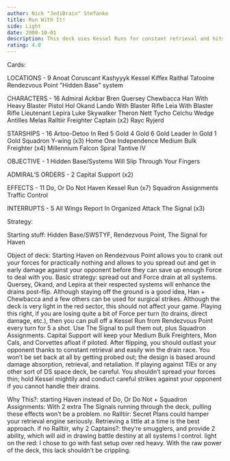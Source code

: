 ```yaml
---
author: Nick "JediBrain" Stefanko
title: Run With It!
side: Light
date: 2000-10-01
description: This deck uses Kessel Runs for constant retrieval and hits your opponent with big drains.
rating: 4.0
---
```

Cards: 

LOCATIONS - 9
Anoat
Coruscant
Kashyyyk
Kessel
Kiffex
Raithal
Tatooine
Rendezvous Point
"Hidden Base" system

CHARACTERS - 16
Admiral Ackbar
Bren Quersey
Chewbacca
Han With Heavy Blaster Pistol
Hol Okand
Lando With Blaster Rifle
Leia With Blaster Rifle
Lieutenant Lepira
Luke Skywalker
Theron Nett
Tycho Celchu
Wedge Antilles
Melas
Ralltiir Freighter Captain (x2)
Rayc Ryjerd

STARSHIPS - 16
Artoo-Detoo In Red 5
Gold 4
Gold 6
Gold Leader In Gold 1
Gold Squadron Y-wing (x3)
Home One
Independence
Medium Bulk Freighter (x4)
Millennium Falcon
Spiral
Tantive IV

OBJECTIVE - 1
Hidden Base/Systems Will Slip Through Your Fingers

ADMIRAL’S ORDERS - 2
Capital Support (x2)

EFFECTS - 11
Do, Or Do Not
Haven
Kessel Run (x7)
Squadron Assignments
Traffic Control

INTERRUPTS - 5
All Wings Report In
Organized Attack
The Signal (x3) 

Strategy: 

Starting stuff:
Hidden Base/SWSTYF, Rendezvous Point, The Signal for Haven

Object of deck:
Starting Haven on Rendezvous Point allows you to crank out your forces for practically nothing and allows to you spread out and get in early damage against your opponent before they can save up enough Force to deal with you.
Basic strategy: spread out and Force drain at all systems.  Quersey, Okand, and Lepira at their respected systems will enhance the drains post-flip.  Although staying off the ground is a good idea, Han + Chewbacca and a few others can be used for surgical strikes.  Although the deck is very light in the red sector, this should not affect your game.
Playing this right, if you are losing quite a bit of Force per turn (to drains, direct damage, etc.), then you can pull off a Kessel Run from Rendezvous Point every turn for 5 a shot.  Use The Signal to pull them out, plus Squadron Assignments.  Capital Support will keep your Medium Bulk Freighters, Mon Cals, and Corvettes afloat if piloted.  After flipping, you should outlast your opponent thanks to constant retrieval and easily win the drain race.  You won’t be set back at all by getting probed out; the design is based around damage absorption, retrieval, and retaliation.
If playing against TIEs or any other sort of DS space deck, be careful.  You shouldn’t spread your forces thin; hold Kessel mightily and conduct careful strikes against your opponent if you cannot handle their drains.

Why This?:
starting Haven instead of Do, Or Do Not + Squadron Assignments: With 2 extra The Signals running through the deck, pulling these effects won’t be a problem.
no Ralltiir: Secret Plans could hamper your retrieval engine seriously.  Retrieving a little at a time is the best approach.
if no Ralltiir, why 2 Captains?: they’re smugglers, and provide 2 ability, which will aid in drawing battle destiny at all systems I control.
light on the red: I chose to go with fast setup over red heavy.  With the raw power of the deck, this lack shouldn’t be crippling.
